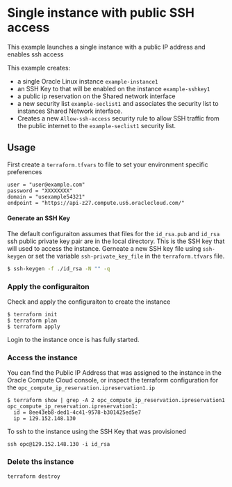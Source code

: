 Single instance with public SSH access
======================================

This example launches a single instance with a public IP address and enables ssh access

This example creates:

-	a single Oracle Linux instance `example-instance1`
-	an SSH Key to that will be enabled on the instance `example-sshkey1`
-	a public ip reservation on the Shared network interface
- a new security list `example-seclist1` and associates the security list to instances Shared Network interface.
-	Creates a new `Allow-ssh-access` security rule to allow SSH traffic from the public internet to the `example-seclist1` security list.

Usage
-----

First create a `terraform.tfvars` to file to set your environment specific preferences

```
user = "user@example.com"
password = "XXXXXXXX"
domain = "usexample54321"
endpoint = "https://api-z27.compute.us6.oraclecloud.com/"

```

#### Generate an SSH Key

The default configuraiton assumes that files for the `id_rsa.pub` and `id_rsa` ssh public private key pair are in the local directory. This is the SSH key that will used to access the instance. Gerneate a new SSH key file using `ssh-keygen` or set the variable `ssh-private_key_file` in the `terraform.tfvars` file.

```sh
$ ssh-keygen -f ./id_rsa -N "" -q
```

### Apply the configuraiton

Check and apply the configuraiton to create the instance

```
$ terraform init
$ terraform plan
$ terraform apply
```

Login to the instance once is has fully started.

### Access the instance

You can find the Public IP Address that was assigned to the instance in the Oracle Compute Cloud console, or inspect the terraform configuration for the `opc_compute_ip_reservation.ipreservation1.ip`

```
$ terraform show | grep -A 2 opc_compute_ip_reservation.ipreservation1
opc_compute_ip_reservation.ipreservation1:
  id = 8ee43eb8-ded1-4c41-9578-b301425ed5e7
  ip = 129.152.148.130
```

To ssh to the instance using the SSH Key that was provisioned

```
ssh opc@129.152.148.130 -i id_rsa
```

### Delete ths instance

```
terraform destroy
```
